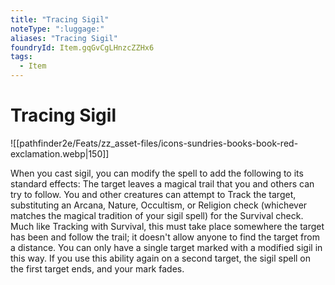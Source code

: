 ```yaml
---
title: "Tracing Sigil"
noteType: ":luggage:"
aliases: "Tracing Sigil"
foundryId: Item.gqGvCgLHnzcZZHx6
tags:
  - Item
---
```


# Tracing Sigil
![[pathfinder2e/Feats/zz_asset-files/icons-sundries-books-book-red-exclamation.webp|150]]

When you cast sigil, you can modify the spell to add the following to its standard effects: The target leaves a magical trail that you and others can try to follow. You and other creatures can attempt to Track the target, substituting an Arcana, Nature, Occultism, or Religion check (whichever matches the magical tradition of your sigil spell) for the Survival check. Much like Tracking with Survival, this must take place somewhere the target has been and follow the trail; it doesn't allow anyone to find the target from a distance. You can only have a single target marked with a modified sigil in this way. If you use this ability again on a second target, the sigil spell on the first target ends, and your mark fades.
